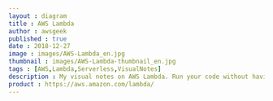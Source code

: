 ```yaml
---
layout : diagram
title : AWS Lambda
author : awsgeek
published : true
date : 2018-12-27
image : images/AWS-Lambda_en.jpg
thumbnail : images/AWS-Lambda-thumbnail_en.jpg
tags : [AWS,Lambda,Serverless,VisualNotes]
description : My visual notes on AWS Lambda. Run your code without having to deal with servers, and you can bring-your-own-runtime and layer your application dependencies.
product : https://aws.amazon.com/lambda/
---
```

